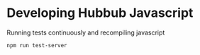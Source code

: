 # Developing Hubbub Javascript

Running tests continuously and recompiling javascript 

`npm run test-server`
